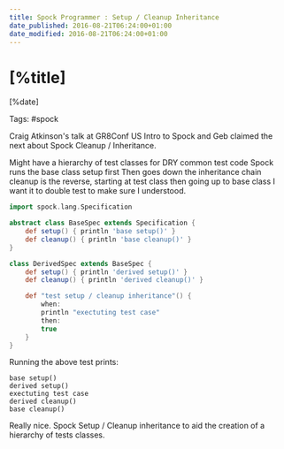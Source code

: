 ```yaml
---
title: Spock Programmer : Setup / Cleanup Inheritance
date_published: 2016-08-21T06:24:00+01:00
date_modified: 2016-08-21T06:24:00+01:00
---
```


# [%title]

[%date]

Tags: #spock

Craig Atkinson's talk at GR8Conf US Intro to Spock and Geb claimed the next about Spock Cleanup / Inheritance.

Might have a hierarchy of test classes for DRY common test code
Spock runs the base class setup first
Then goes down the inheritance chain
cleanup is the reverse, starting at test class then going up to base class
I want it to double test to make sure I understood.

```groovy
import spock.lang.Specification

abstract class BaseSpec extends Specification {
    def setup() { println 'base setup()' }
    def cleanup() { println 'base cleanup()' }
}

class DerivedSpec extends BaseSpec {
    def setup() { println 'derived setup()' }
    def cleanup() { println 'derived cleanup()' }

    def "test setup / cleanup inheritance"() {
        when:
        println "exectuting test case"
        then:
        true
    }
}
```

Running the above test prints:

```
base setup()
derived setup()
exectuting test case
derived cleanup()
base cleanup()
```

Really nice. Spock Setup / Cleanup inheritance to aid the creation of a hierarchy of tests classes.
